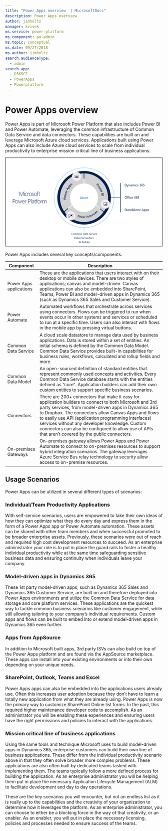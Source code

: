 ```yaml
---
title: "Power Apps overview  | MicrosoftDocs"
description: Power Apps overview
author: jimholtz
manager: kvivek
ms.service: power-platform
ms.component: pa-admin
ms.topic: conceptual
ms.date: 09/27/2018
ms.author: jimholtz
search.audienceType: 
  - admin
search.app: 
  - D365CE
  - PowerApps
  - Powerplatform
---
```

# Power Apps overview

Power Apps is part of Microsoft Power Platform that also includes Power BI and Power Automate, leveraging the common infrastructure of Common Data Service and data connectors. These capabilities are built on and leverage Microsoft Azure cloud services. Applications built using Power Apps can also include Azure cloud services to scale from individual productivity to enterprise mission critical line of business applications.

![Power Platform overview](media/ms-power-platform.png "Power Platform overview")

Power Apps includes several key concepts/components:

|Component  |Description  |
|---------|---------|
|Power Apps applications     |These are the applications that users interact with on their desktop or mobile devices. There are two styles of applications; canvas and model-driven. Canvas applications can also be embedded into SharePoint, Teams, Power BI and model-driven apps in Dynamics 365 (such as Dynamics 365 Sales and Customer Service).         |
|Power Automate    | Automated workflows that orchestrate across services using connectors. Flows can be triggered to run when events occur in other systems and services or scheduled to run at a specific time. Users can also interact with flows in the mobile app by pressing virtual buttons.        |
|Common Data Service    |A cloud scale datastore to manage data used by business applications. Data is stored within a set of entities. An initial schema is defined by the Common Data Model. Common Data Service provides built-in capabilities for business rules, workflows, calculated and rollup fields and more.         |
|Common Data Model     | An open-sourced definition of standard entities that represent commonly used concepts and activities. Every Common Data Service database starts with the entities defined as “core”. Application builders can add their own custom entities to support specific business scenarios.        |
|Connectors     | There are 200+ connectors that make it easy for application builders to connect to both Microsoft and 3rd party services, from model-driven apps in Dynamics 365 to Dropbox. The connectors allow Canvas Apps and flows to easily use API (application programming interfaces) services without any developer knowledge. Custom connectors can also be configured to allow use of APIs that aren’t covered by the public connectors.        |
|On-premises Gateways     | On-premises gateway allows Power Apps and Power Automate to connect to on-premises resources to support hybrid integration scenarios. The gateway leverages Azure Service Bus relay technology to security allow access to on-premise resources.        |

## Usage Scenarios

Power Apps can be utilized in several different types of scenarios:

### Individual/Team Productivity Applications

With self-service scenarios, users are empowered to take their own ideas of how they can optimize what they do every day and express them in the form of a Power Apps app or Power Automate automation. These assets can be shared with other team members and when successful promoted to be broader enterprise assets. Previously, these scenarios were out of reach and required high cost development resources to succeed. As an enterprise administrator your role is to put in place the guard rails to foster a healthy individual productivity while at the same time safeguarding sensitive business data and ensuring continuity when individuals leave your company.

### Model-driven apps in Dynamics 365

These 1st party model-driven apps, such as Dynamics 365 Sales and Dynamics 365 Customer Service, are built on and therefore deployed into Power Apps environments and utilize the Common Data Service for data storage and core platform services. These applications are the quickest way to tackle common business scenarios like customer engagement, while still allowing tailoring to your company’s individual requirements. Custom apps and flows can be built to embed into or extend model-driven apps in Dynamics 365 even further.

### Apps from AppSource

In addition to Microsoft built apps, 3rd party ISVs can also build on top of the Power Apps platform and are found via the AppSource marketplace. These apps can install into your existing environments or into their own depending on your unique needs.

### SharePoint, Outlook, Teams and Excel

Power Apps apps can also be embedded into the applications users already use. Often this increases user adoption because they don’t have to learn a totally new application from what they are already using. Power Apps is now the primary way to customize SharePoint Online list forms. In the past, this required higher maintenance developer code to accomplish. As an administrator you will be enabling these experiences and ensuring users have the right permissions and policies to interact with the applications.

### Mission critical line of business applications

Using the same tools and technique Microsoft uses to build model-driven apps in Dynamics 365, enterprise customers can build their own line of business applications. These differ from the individual productivity scenario above in that they often solve broader more complex problems. These applications are also often built by dedicated teams tasked with implementing them. The teams typically follow a more defined process for building the application. As an enterprise administrator you will be helping them put in place the necessary Application Lifecycle Management (ALM) to facilitate development and day to day operations.

These are the key scenarios you will encounter, but not an endless list as it is really up to the capabilities and the creativity of your organization to determine how it leverages the platform. As an enterprise administrator, you can choose to either be a blocking force in the way of that creativity, or an enabler. As an enabler, you will put in place the necessary licensing, policies and processes needed to ensure success of the teams.
